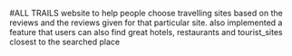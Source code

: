 #ALL TRAILS
website to help people choose travelling sites
based on the reviews and the reviews given for that particular site.
also implemented a feature that users can also find great hotels, restaurants and tourist_sites closest to the searched place




